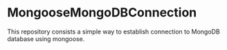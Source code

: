# MongooseMongoDBConnection
This repository consists a simple way to establish connection to MongoDB database using mongoose.
